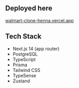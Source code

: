 ## Deployed here

[walmart-clone-henna.vercel.app](https://walmart-clone-henna.vercel.app/)

## Tech Stack

-   Next.js 14 (app router)
-   PostgreSQL
-   TypeScript
-   Prisma
-   Tailwind CSS
-   TypeSense
-   Zustand

